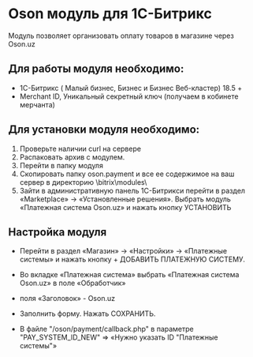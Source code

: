 # Oson модуль для 1C-Битрикс

Модуль позволяет организовать оплату товаров в магазине через Oson.uz


## Для работы модуля необходимо:

- 1С-Битрикс ( Малый бизнес, Бизнес и Бизнес Веб-кластер) 18.5 +
- Merchant ID, Уникальный секретный ключ (получаем в кобинете мерчанта)

## Для установки модуля необходимо:

1. Проверьте наличии curl на сервере
1. Распаковать архив с модулем.
2. Перейти в папку модуля
3. Скопировать папку  oson.payment  и  все  ее  содержимое  на  ваш  сервер  в  директорию \bitrix\modules\
4. Зайти в административную панель 1С-Битрикси перейти в раздел «Marketplace» -> «Установленные решения». Выбрать модуль «Платежная система Oson.uz» и нажать кнопку УСТАНОВИТЬ

## Настройка модуля

- Перейти  в  раздел «Магазин» -> «Настройки» -> «Платежные  системы» и  нажать  кнопку + ДОБАВИТЬ ПЛАТЕЖНУЮ СИСТЕМУ.
- Во вкладке «Платежная система» выбрать «Платежная система Oson.uz» в поле «Обработчик»
- поля «Заголовок» - Oson.uz
- Заполнить форму. Нажать СОХРАНИТЬ.

- В файле "/oson/payment/callback.php" в параметре "PAY_SYSTEM_ID_NEW" => «Нужно указать ID "Платежные  системы"»